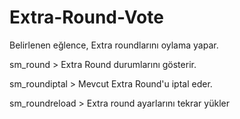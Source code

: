 # Extra-Round-Vote
Belirlenen eğlence, Extra roundlarını oylama yapar.

sm_round > Extra Round durumlarını gösterir.

sm_roundiptal > Mevcut Extra Round'u iptal eder.

sm_roundreload > Extra round ayarlarını tekrar yükler
